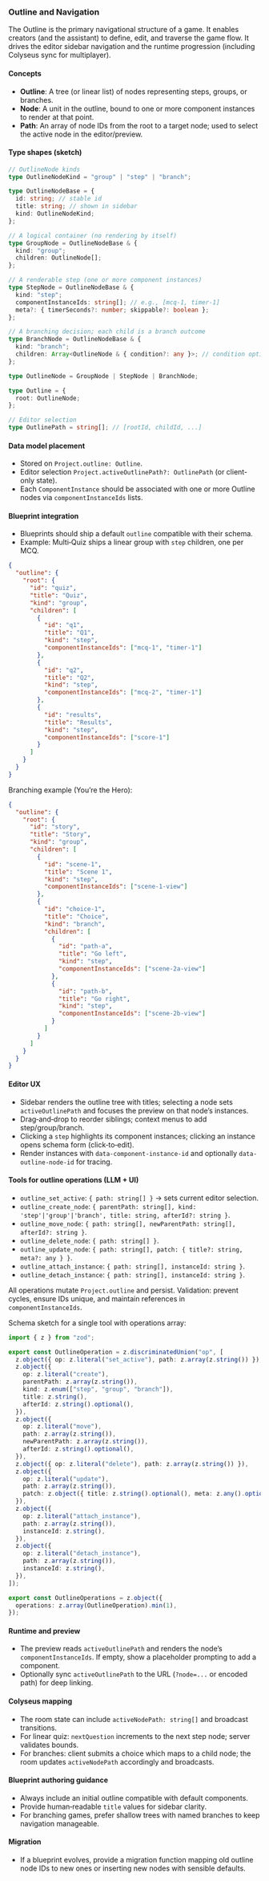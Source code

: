 ### Outline and Navigation

The Outline is the primary navigational structure of a game. It enables creators (and the assistant) to define, edit, and traverse the game flow. It drives the editor sidebar navigation and the runtime progression (including Colyseus sync for multiplayer).

#### Concepts

- **Outline**: A tree (or linear list) of nodes representing steps, groups, or branches.
- **Node**: A unit in the outline, bound to one or more component instances to render at that point.
- **Path**: An array of node IDs from the root to a target node; used to select the active node in the editor/preview.

#### Type shapes (sketch)

```ts
// OutlineNode kinds
type OutlineNodeKind = "group" | "step" | "branch";

type OutlineNodeBase = {
  id: string; // stable id
  title: string; // shown in sidebar
  kind: OutlineNodeKind;
};

// A logical container (no rendering by itself)
type GroupNode = OutlineNodeBase & {
  kind: "group";
  children: OutlineNode[];
};

// A renderable step (one or more component instances)
type StepNode = OutlineNodeBase & {
  kind: "step";
  componentInstanceIds: string[]; // e.g., [mcq-1, timer-1]
  meta?: { timerSeconds?: number; skippable?: boolean };
};

// A branching decision; each child is a branch outcome
type BranchNode = OutlineNodeBase & {
  kind: "branch";
  children: Array<OutlineNode & { condition?: any }>; // condition optional; may be data-driven
};

type OutlineNode = GroupNode | StepNode | BranchNode;

type Outline = {
  root: OutlineNode;
};

// Editor selection
type OutlinePath = string[]; // [rootId, childId, ...]
```

#### Data model placement

- Stored on `Project.outline: Outline`.
- Editor selection `Project.activeOutlinePath?: OutlinePath` (or client-only state).
- Each `ComponentInstance` should be associated with one or more Outline nodes via `componentInstanceIds` lists.

#### Blueprint integration

- Blueprints should ship a default `outline` compatible with their schema.
- Example: Multi‑Quiz ships a linear group with `step` children, one per MCQ.

```json
{
  "outline": {
    "root": {
      "id": "quiz",
      "title": "Quiz",
      "kind": "group",
      "children": [
        {
          "id": "q1",
          "title": "Q1",
          "kind": "step",
          "componentInstanceIds": ["mcq-1", "timer-1"]
        },
        {
          "id": "q2",
          "title": "Q2",
          "kind": "step",
          "componentInstanceIds": ["mcq-2", "timer-1"]
        },
        {
          "id": "results",
          "title": "Results",
          "kind": "step",
          "componentInstanceIds": ["score-1"]
        }
      ]
    }
  }
}
```

Branching example (You’re the Hero):

```json
{
  "outline": {
    "root": {
      "id": "story",
      "title": "Story",
      "kind": "group",
      "children": [
        {
          "id": "scene-1",
          "title": "Scene 1",
          "kind": "step",
          "componentInstanceIds": ["scene-1-view"]
        },
        {
          "id": "choice-1",
          "title": "Choice",
          "kind": "branch",
          "children": [
            {
              "id": "path-a",
              "title": "Go left",
              "kind": "step",
              "componentInstanceIds": ["scene-2a-view"]
            },
            {
              "id": "path-b",
              "title": "Go right",
              "kind": "step",
              "componentInstanceIds": ["scene-2b-view"]
            }
          ]
        }
      ]
    }
  }
}
```

#### Editor UX

- Sidebar renders the outline tree with titles; selecting a node sets `activeOutlinePath` and focuses the preview on that node’s instances.
- Drag‑and‑drop to reorder siblings; context menus to add step/group/branch.
- Clicking a `step` highlights its component instances; clicking an instance opens schema form (click‑to‑edit).
- Render instances with `data-component-instance-id` and optionally `data-outline-node-id` for tracing.

#### Tools for outline operations (LLM + UI)

- `outline_set_active`: `{ path: string[] }` → sets current editor selection.
- `outline_create_node`: `{ parentPath: string[], kind: 'step'|'group'|'branch', title: string, afterId?: string }`.
- `outline_move_node`: `{ path: string[], newParentPath: string[], afterId?: string }`.
- `outline_delete_node`: `{ path: string[] }`.
- `outline_update_node`: `{ path: string[], patch: { title?: string, meta?: any } }`.
- `outline_attach_instance`: `{ path: string[], instanceId: string }`.
- `outline_detach_instance`: `{ path: string[], instanceId: string }`.

All operations mutate `Project.outline` and persist. Validation: prevent cycles, ensure IDs unique, and maintain references in `componentInstanceIds`.

Schema sketch for a single tool with operations array:

```ts
import { z } from "zod";

export const OutlineOperation = z.discriminatedUnion("op", [
  z.object({ op: z.literal("set_active"), path: z.array(z.string()) }),
  z.object({
    op: z.literal("create"),
    parentPath: z.array(z.string()),
    kind: z.enum(["step", "group", "branch"]),
    title: z.string(),
    afterId: z.string().optional(),
  }),
  z.object({
    op: z.literal("move"),
    path: z.array(z.string()),
    newParentPath: z.array(z.string()),
    afterId: z.string().optional(),
  }),
  z.object({ op: z.literal("delete"), path: z.array(z.string()) }),
  z.object({
    op: z.literal("update"),
    path: z.array(z.string()),
    patch: z.object({ title: z.string().optional(), meta: z.any().optional() }),
  }),
  z.object({
    op: z.literal("attach_instance"),
    path: z.array(z.string()),
    instanceId: z.string(),
  }),
  z.object({
    op: z.literal("detach_instance"),
    path: z.array(z.string()),
    instanceId: z.string(),
  }),
]);

export const OutlineOperations = z.object({
  operations: z.array(OutlineOperation).min(1),
});
```

#### Runtime and preview

- The preview reads `activeOutlinePath` and renders the node’s `componentInstanceIds`. If empty, show a placeholder prompting to add a component.
- Optionally sync `activeOutlinePath` to the URL (`?node=...` or encoded path) for deep linking.

#### Colyseus mapping

- The room state can include `activeNodePath: string[]` and broadcast transitions.
- For linear quiz: `nextQuestion` increments to the next step node; server validates bounds.
- For branches: client submits a choice which maps to a child node; the room updates `activeNodePath` accordingly and broadcasts.

#### Blueprint authoring guidance

- Always include an initial outline compatible with default components.
- Provide human‑readable `title` values for sidebar clarity.
- For branching games, prefer shallow trees with named branches to keep navigation manageable.

#### Migration

- If a blueprint evolves, provide a migration function mapping old outline node IDs to new ones or inserting new nodes with sensible defaults.
